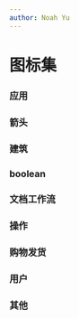 ```yaml
---
author: Noah Yu
---
```


# 图标集

<IconHeader />

### 应用

<IconsApp />

### 箭头

<IconsArrow />

### 建筑

<IconsBuilding />

### boolean

<IconsBoolean />

### 文档工作流

<IconsDocument />

### 操作

<IconsOperate />

### 购物发货

<IconsOrder />

### 用户

<IconsUser />

### 其他

<IconsOther />
